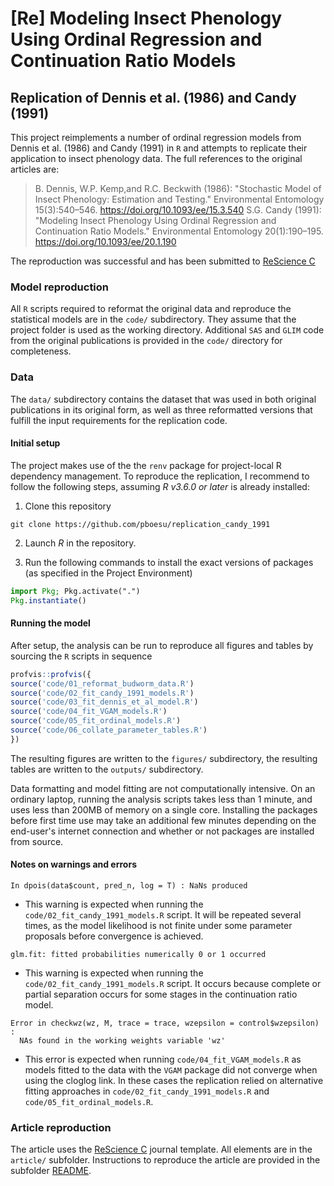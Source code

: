 # [Re] Modeling Insect Phenology Using Ordinal Regression and Continuation Ratio Models
## Replication of Dennis et al. (1986) and Candy (1991)
<!--[![DOI](https://zenodo.org/badge/DOI/10.5281/zenodo.4012772.svg)](https://doi.org/10.5281/zenodo.4012772)-->

This project reimplements a number of ordinal regression models from Dennis et al. (1986) and Candy (1991) in `R` and attempts to replicate their application to insect phenology data. The full references to the original articles are:

> B. Dennis, W.P. Kemp,and R.C. Beckwith (1986): "Stochastic Model of Insect Phenology: Estimation and Testing." Environmental Entomology 15(3):540–546. https://doi.org/10.1093/ee/15.3.540
> S.G. Candy (1991): "Modeling Insect Phenology Using Ordinal Regression and Continuation Ratio Models." Environmental Entomology 20(1):190–195. https://doi.org/10.1093/ee/20.1.190

The reproduction was successful and has been submitted to [ReScience C](https://rescience.github.io/) 

### Model reproduction

All `R` scripts required to reformat the original data and reproduce the statistical models are in the `code/` subdirectory.
They assume that the project folder is used as the working directory.
Additional `SAS` and `GLIM` code from the original publications is provided in the `code/` directory for completeness.


### Data
The `data/` subdirectory contains the dataset that was used in both original publications in its original form, as well as three reformatted versions that fulfill the input requirements for the replication code.   

#### Initial setup
The project makes use of the the `renv` package for project-local R dependency management. To reproduce the replication, I recommend to follow the following steps, assuming *R v3.6.0 or later* is already installed:

1. Clone this repository
```
git clone https://github.com/pboesu/replication_candy_1991
```
2. Launch *R* in the repository.

3. Run the following commands to install the exact versions of packages (as specified in the Project Environment)
```julia
import Pkg; Pkg.activate(".")
Pkg.instantiate()
```

#### Running the model
After setup, the analysis can be run to reproduce all figures and tables by sourcing the `R` scripts in sequence

```r
profvis::profvis({
source('code/01_reformat_budworm_data.R')
source('code/02_fit_candy_1991_models.R')
source('code/03_fit_dennis_et_al_model.R')
source('code/04_fit_VGAM_models.R')
source('code/05_fit_ordinal_models.R')
source('code/06_collate_parameter_tables.R')
})
```

The resulting figures are written to the `figures/` subdirectory, the resulting tables are written to the `outputs/` subdirectory.


Data formatting and model fitting are not computationally intensive. On an ordinary laptop, running the analysis scripts takes less than 1 minute, and uses less than 200MB of memory on a single core. Installing the packages before first time use may take an additional few minutes depending on the end-user's internet connection and whether or not packages are installed from source.


#### Notes on warnings and errors

```
In dpois(data$count, pred_n, log = T) : NaNs produced
```

- This warning is expected when running the `code/02_fit_candy_1991_models.R` script. It will be repeated several times, as the model likelihood is not finite under some parameter proposals before convergence is achieved.

```
glm.fit: fitted probabilities numerically 0 or 1 occurred
```
- This warning is expected when running the `code/02_fit_candy_1991_models.R` script. It occurs because complete or partial separation occurs for some stages in the continuation ratio model.

```
Error in checkwz(wz, M, trace = trace, wzepsilon = control$wzepsilon) : 
  NAs found in the working weights variable 'wz'
```

- This error is expected when running `code/04_fit_VGAM_models.R` as models fitted to the data with the `VGAM` package did not converge when using the cloglog link. In these cases the replication relied on alternative fitting approaches in `code/02_fit_candy_1991_models.R` and `code/05_fit_ordinal_models.R`.

### Article reproduction

The article uses the [ReScience C](https://rescience.github.io/) journal template. All elements are in the `article/` subfolder. Instructions to reproduce the article are provided in the subfolder [README](article/README.md).